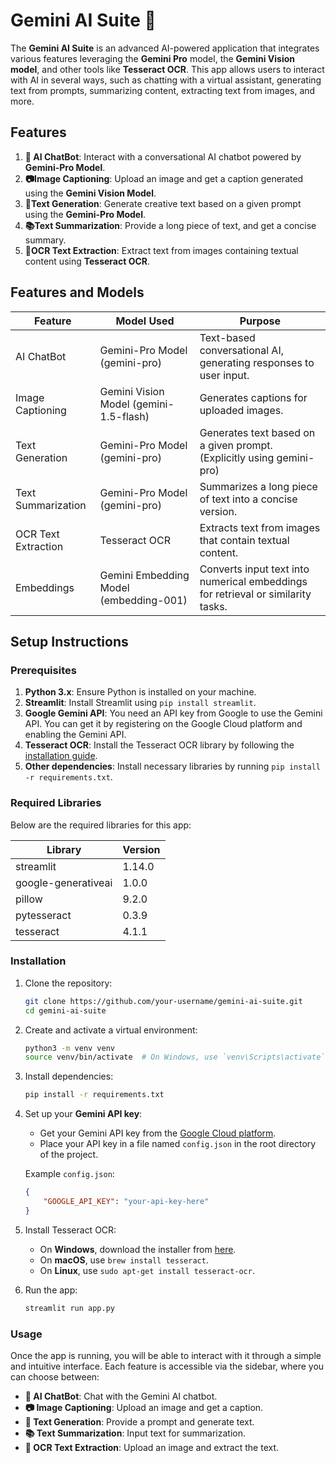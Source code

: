 # Gemini AI Suite 🤖

The **Gemini AI Suite** is an advanced AI-powered application that integrates various features leveraging the **Gemini Pro** model, the **Gemini Vision model**, and other tools like **Tesseract OCR**. This app allows users to interact with AI in several ways, such as chatting with a virtual assistant, generating text from prompts, summarizing content, extracting text from images, and more.

## Features

1. **🤖 AI ChatBot**: Interact with a conversational AI chatbot powered by **Gemini-Pro Model**.
2. **📷Image Captioning**: Upload an image and get a caption generated using the **Gemini Vision Model**.
3. **📝Text Generation**: Generate creative text based on a given prompt using the **Gemini-Pro Model**.
4. **📚Text Summarization**: Provide a long piece of text, and get a concise summary.
5. **📄OCR Text Extraction**: Extract text from images containing textual content using **Tesseract OCR**.


## Features and Models

| Feature              | Model Used                        | Purpose                                                                 |
|----------------------|-----------------------------------|-------------------------------------------------------------------------|
| AI ChatBot           | Gemini-Pro Model (gemini-pro)     | Text-based conversational AI, generating responses to user input.      |
| Image Captioning     | Gemini Vision Model (gemini-1.5-flash) | Generates captions for uploaded images.                                |
| Text Generation      | Gemini-Pro Model (gemini-pro)     | Generates text based on a given prompt. (Explicitly using gemini-pro)   |
| Text Summarization   | Gemini-Pro Model (gemini-pro)     | Summarizes a long piece of text into a concise version.                 |
| OCR Text Extraction  | Tesseract OCR                     | Extracts text from images that contain textual content.                 |
| Embeddings           | Gemini Embedding Model (embedding-001) | Converts input text into numerical embeddings for retrieval or similarity tasks. |

## Setup Instructions

### Prerequisites

1. **Python 3.x**: Ensure Python is installed on your machine.
2. **Streamlit**: Install Streamlit using `pip install streamlit`.
3. **Google Gemini API**: You need an API key from Google to use the Gemini API. You can get it by registering on the Google Cloud platform and enabling the Gemini API.
4. **Tesseract OCR**: Install the Tesseract OCR library by following the [installation guide](https://github.com/tesseract-ocr/tesseract).
5. **Other dependencies**: Install necessary libraries by running `pip install -r requirements.txt`.


### Required Libraries

Below are the required libraries for this app:

| Library              | Version    |
|----------------------|------------|
| streamlit            | 1.14.0     |
| google-generativeai  | 1.0.0      |
| pillow               | 9.2.0      |
| pytesseract          | 0.3.9      |
| tesseract            | 4.1.1      |

### Installation

1. Clone the repository:
    ```bash
    git clone https://github.com/your-username/gemini-ai-suite.git
    cd gemini-ai-suite
    ```

2. Create and activate a virtual environment:
    ```bash
    python3 -m venv venv
    source venv/bin/activate  # On Windows, use `venv\Scripts\activate`
    ```

3. Install dependencies:
    ```bash
    pip install -r requirements.txt
    ```

4. Set up your **Gemini API key**:
    - Get your Gemini API key from the [Google Cloud platform](https://cloud.google.com/).
    - Place your API key in a file named `config.json` in the root directory of the project.

    Example `config.json`:
    ```json
    {
        "GOOGLE_API_KEY": "your-api-key-here"
    }
    ```

5. Install Tesseract OCR:
    - On **Windows**, download the installer from [here](https://github.com/UB-Mannheim/tesseract/wiki).
    - On **macOS**, use `brew install tesseract`.
    - On **Linux**, use `sudo apt-get install tesseract-ocr`.

6. Run the app:
    ```bash
    streamlit run app.py
    ```

### Usage

Once the app is running, you will be able to interact with it through a simple and intuitive interface. Each feature is accessible via the sidebar, where you can choose between:


- **🤖 AI ChatBot**: Chat with the Gemini AI chatbot.
- **📷 Image Captioning**: Upload an image and get a caption.
- **📝 Text Generation**: Provide a prompt and generate text.
- **📚 Text Summarization**: Input text for summarization.
- **📄 OCR Text Extraction**: Upload an image and extract the text.





